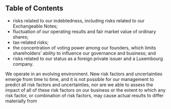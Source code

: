 ## Table of Contents

- risks related to our indebtedness, including risks related to our Exchangeable Notes;
- fluctuation of our operating results and fair market value of ordinary shares;
- tax-related risks;
- the concentration of voting power among our founders, which limits shareholders’ ability to influence our governance and business; and
- risks related to our status as a foreign private issuer and a Luxembourg company.

We operate in an evolving environment. New risk factors and uncertainties emerge from time to time, and it is not possible for our management to predict all risk factors and uncertainties, nor are we able to assess the impact of all of these risk factors on our business or the extent to which any risk factor, or combination of risk factors, may cause actual results to differ materially from